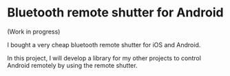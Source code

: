 # Bluetooth remote shutter for Android

(Work in progress)

I bought a very cheap bluetooth remote shutter for iOS and Android.

In this project, I will develop a library for my other projects to control Android remotely by using the remote shutter.




